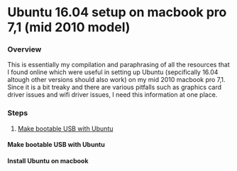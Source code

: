 # Ubuntu 16.04 setup on macbook pro 7,1 (mid 2010 model)

### Overview

This is essentially my compilation and paraphrasing of all the resources that I found online which were useful in setting up Ubuntu (sepcifically 16.04 altough other versions should also work) on my mid 2010 macbook pro 7,1. Since it is a bit treaky and there are various pitfalls such as graphics card driver issues and wifi driver issues, I need this information at one place.

### Steps

1. [Make bootable USB with Ubuntu](#make-bootable-usb-with-ubuntu)



#### Make bootable USB with Ubuntu
#### Install Ubuntu on macbook
